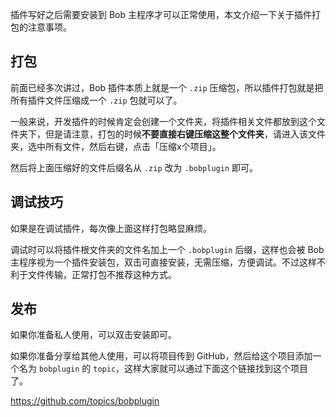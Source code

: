插件写好之后需要安装到 Bob 主程序才可以正常使用，本文介绍一下关于插件打包的注意事项。

## 打包

前面已经多次讲过，Bob 插件本质上就是一个 `.zip` 压缩包，所以插件打包就是把所有插件文件压缩成一个 `.zip` 包就可以了。

一般来说，开发插件的时候肯定会创建一个文件夹，将插件相关文件都放到这个文件夹下，但是请注意，打包的时候**不要直接右键压缩这整个文件夹**，请进入该文件夹，选中所有文件，然后右键，点击「压缩x个项目」。

然后将上面压缩好的文件后缀名从 `.zip` 改为 `.bobplugin` 即可。

## 调试技巧

如果是在调试插件，每次像上面这样打包略显麻烦。

调试时可以将插件根文件夹的文件名加上一个 `.bobplugin` 后缀，这样也会被 Bob 主程序视为一个插件安装包，双击可直接安装，无需压缩，方便调试。不过这样不利于文件传输，正常打包不推荐这种方式。

## 发布

如果你准备私人使用，可以双击安装即可。

如果你准备分享给其他人使用，可以将项目传到 GitHub，然后给这个项目添加一个名为 `bobplugin` 的 `topic`，这样大家就可以通过下面这个链接找到这个项目了。

<https://github.com/topics/bobplugin>

